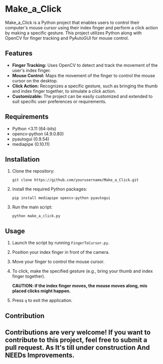 # Make_a_Click

Make_a_Click is a Python project that enables users to control their computer's mouse cursor using their index finger and perform a click action by making a specific gesture. This project utilizes Python along with OpenCV for finger tracking and PyAutoGUI for mouse control.

## Features

- **Finger Tracking:** Uses OpenCV to detect and track the movement of the user's index finger.
- **Mouse Control:** Maps the movement of the finger to control the mouse cursor on the desktop.
- **Click Action:** Recognizes a specific gesture, such as bringing the thumb and index finger together, to simulate a click action.
- **Customizable:** The project can be easily customized and extended to suit specific user preferences or requirements.

## Requirements

- Python <3.11 (64-bits)
- opencv-python (4.9.0.80)
- pyautogui (0.9.54) 
- mediapipe (0.10.11)

## Installation

1. Clone the repository:

    ```
    git clone https://github.com/yourusername/Make_a_Click.git
    ```

2. Install the required Python packages:

    ```
    pip install mediapipe opencv-python pyautogui
    ```

3. Run the main script:

    ```
    python make_a_click.py
    ```

## Usage

1. Launch the script by running `FingerToCursor.py`.
2. Position your index finger in front of the camera.
3. Move your finger to control the mouse cursor.
4. To click, make the specified gesture (e.g., bring your thumb and index finger together).

   **CAUTION: if the index finger moves, the mouse moves along, mis placed clicks might happen.**
6. Press `q` to exit the application.

## Contribution

Contributions are very welcome! If you want to contribute to this project, feel free to submit a pull request.
As It's till under construction And NEEDs Improvements.
---
